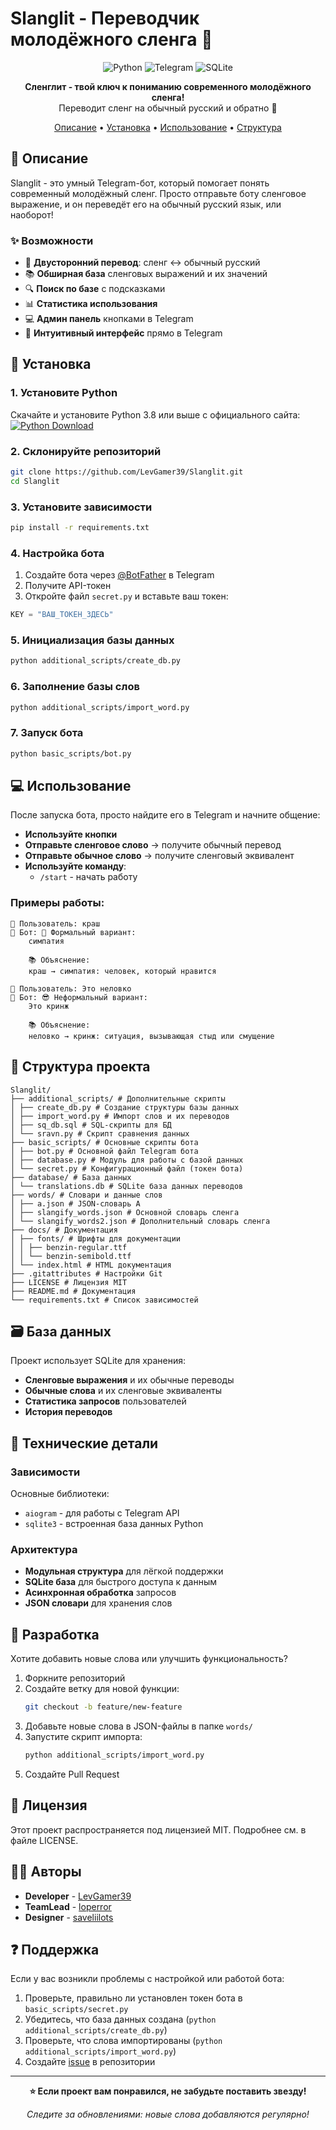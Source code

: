 # Slanglit - Переводчик молодёжного сленга 🚀

<div align="center">

![Python](https://img.shields.io/badge/Python-3.8%2B-blue?logo=python)
![Telegram](https://img.shields.io/badge/Telegram-Bot-blue?logo=telegram)
![SQLite](https://img.shields.io/badge/Database-SQLite-lightgrey)

**Сленглит - твой ключ к пониманию современного молодёжного сленга!**  
Переводит сленг на обычный русский и обратно 💫

[Описание](#описание) • [Установка](#установка) • [Использование](#использование) • [Структура](#структура-проекта)

</div>

## 📖 Описание

Slanglit - это умный Telegram-бот, который помогает понять современный молодёжный сленг. Просто отправьте боту сленговое выражение, и он переведёт его на обычный русский язык, или наоборот!

### ✨ Возможности

- 🔄 **Двусторонний перевод**: сленг ↔ обычный русский
- 📚 **Обширная база** сленговых выражений и их значений
- 🔍 **Поиск по базе** с подсказками
- 📊 **Статистика использования**
- 💻 **Админ панель** кнопками в Telegram
- 🎯 **Интуитивный интерфейс** прямо в Telegram

## 🚀 Установка

### 1. Установите Python

Скачайте и установите Python 3.8 или выше с официального сайта:  
[![Python Download](https://img.shields.io/badge/Download-Python%203.8%2B-yellow?logo=python)](https://www.python.org/downloads/)

### 2. Склонируйте репозиторий

```bash
git clone https://github.com/LevGamer39/Slanglit.git
cd Slanglit
```

### 3. Установите зависимости

```bash
pip install -r requirements.txt
```

### 4. Настройка бота

1. Создайте бота через [@BotFather](https://t.me/BotFather) в Telegram
2. Получите API-токен
3. Откройте файл `secret.py` и вставьте ваш токен:

```python
KEY = "ВАШ_ТОКЕН_ЗДЕСЬ"
```

### 5. Инициализация базы данных

```bash
python additional_scripts/create_db.py
```

### 6. Заполнение базы слов

```bash
python additional_scripts/import_word.py
```

### 7. Запуск бота

```bash
python basic_scripts/bot.py
```

## 💻 Использование

После запуска бота, просто найдите его в Telegram и начните общение:
- **Используйте кнопки**
- **Отправьте сленговое слово** → получите обычный перевод
- **Отправьте обычное слово** → получите сленговый эквивалент
- **Используйте команду**:
  - `/start` - начать работу

### Примеры работы:

```
👤 Пользователь: краш
🤖 Бот: 🎩 Формальный вариант:
	симпатия

	📚 Объяснение:
	краш → симпатия: человек, который нравится

👤 Пользователь: Это неловко
🤖 Бот: 😎 Неформальный вариант:
	Это кринж

	📚 Объяснение:
	неловко → кринж: ситуация, вызывающая стыд или смущение
```

## 📁 Структура проекта

```
Slanglit/
├── additional_scripts/ # Дополнительные скрипты
│ ├── create_db.py # Создание структуры базы данных
│ ├── import_word.py # Импорт слов и их переводов
│ ├── sq_db.sql # SQL-скрипты для БД
│ └── sravn.py # Скрипт сравнения данных
├── basic_scripts/ # Основные скрипты бота
│ ├── bot.py # Основной файл Telegram бота
│ ├── database.py # Модуль для работы с базой данных
│ └── secret.py # Конфигурационный файл (токен бота)
├── database/ # База данных
│ └── translations.db # SQLite база данных переводов
├── words/ # Словари и данные слов
│ ├── a.json # JSON-словарь A
│ ├── slangify_words.json # Основной словарь сленга
│ └── slangify_words2.json # Дополнительный словарь сленга
├── docs/ # Документация
│ ├── fonts/ # Шрифты для документации
│ │ ├── benzin-regular.ttf
│ │ └── benzin-semibold.ttf
│ └── index.html # HTML документация
├── .gitattributes # Настройки Git
├── LICENSE # Лицензия MIT
├── README.md # Документация
└── requirements.txt # Список зависимостей
```

## 🗃 База данных

Проект использует SQLite для хранения:
- **Сленговые выражения** и их обычные переводы
- **Обычные слова** и их сленговые эквиваленты
- **Статистика запросов** пользователей
- **История переводов**

## 🔧 Технические детали

### Зависимости

Основные библиотеки:
- `aiogram` - для работы с Telegram API
- `sqlite3` - встроенная база данных Python

### Архитектура

- **Модульная структура** для лёгкой поддержки
- **SQLite база** для быстрого доступа к данным
- **Асинхронная обработка** запросов
- **JSON словари** для хранения слов

## 🤝 Разработка

Хотите добавить новые слова или улучшить функциональность?

1. Форкните репозиторий
2. Создайте ветку для новой функции:
   ```bash
   git checkout -b feature/new-feature
   ```
3. Добавьте новые слова в JSON-файлы в папке `words/`
4. Запустите скрипт импорта:
   ```bash
   python additional_scripts/import_word.py
   ```
5. Создайте Pull Request

## 📄 Лицензия

Этот проект распространяется под лицензией MIT. Подробнее см. в файле LICENSE.

## 👨‍💻 Авторы

- **Developer** - [LevGamer39](https://github.com/LevGamer39)
- **TeamLead** - [loperror](https://t.me/loperror)
- **Designer** - [saveliilots](https://t.me/saveliilots)

## ❓ Поддержка

Если у вас возникли проблемы с настройкой или работой бота:
1. Проверьте, правильно ли установлен токен бота в `basic_scripts/secret.py`
2. Убедитесь, что база данных создана (`python additional_scripts/create_db.py`)
3. Проверьте, что слова импортированы (`python additional_scripts/import_word.py`)
4. Создайте [issue](https://github.com/LevGamer39/Slanglit/issues) в репозитории

---

<div align="center">

**⭐ Если проект вам понравился, не забудьте поставить звезду!**

*Следите за обновлениями: новые слова добавляются регулярно!*

</div>
